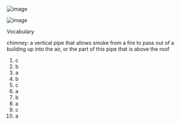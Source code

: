 ![image](https://github.com/jeuneseven/ReadingNotes/assets/8426758/52e7a5b4-0b04-498b-9eab-9a1c1dd907ce)

![image](https://github.com/jeuneseven/ReadingNotes/assets/8426758/0b9a26d7-ec12-4802-95fa-ed6d4e21d7f6)

Vocabulary

chimney: a vertical pipe that allows smoke from a fire to pass out of a building up into the air, or the part of this pipe that is above the roof

1. c
2. b
3. a
4. b
5. c
6. a
7. b
8. a
9. c
10. a
